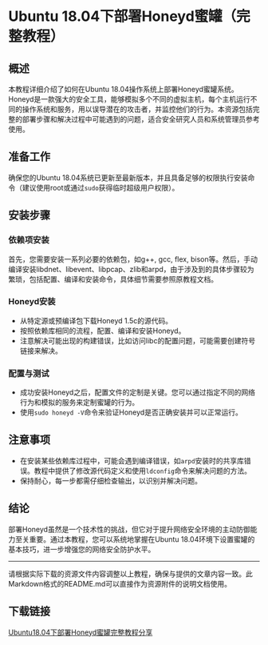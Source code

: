 # Ubuntu 18.04下部署Honeyd蜜罐（完整教程）

## 概述

本教程详细介绍了如何在Ubuntu 18.04操作系统上部署Honeyd蜜罐系统。Honeyd是一款强大的安全工具，能够模拟多个不同的虚拟主机，每个主机运行不同的操作系统和服务，用以误导潜在的攻击者，并监控他们的行为。本资源包括完整的部署步骤和解决过程中可能遇到的问题，适合安全研究人员和系统管理员参考使用。

## 准备工作

确保您的Ubuntu 18.04系统已更新至最新版本，并且具备足够的权限执行安装命令（建议使用root或通过`sudo`获得临时超级用户权限）。

## 安装步骤

### 依赖项安装

首先，您需要安装一系列必要的依赖包，如g++, gcc, flex, bison等。然后，手动编译安装libdnet、libevent、libpcap、zlib和arpd，由于涉及到的具体步骤较为繁琐，包括配置、编译和安装命令，具体细节需要参照原教程文档。

### Honeyd安装

- 从特定源或预编译包下载Honeyd 1.5c的源代码。
- 按照依赖库相同的流程，配置、编译和安装Honeyd。
- 注意解决可能出现的构建错误，比如访问libc的配置问题，可能需要创建符号链接来解决。

### 配置与测试

- 成功安装Honeyd之后，配置文件的定制是关键。您可以通过指定不同的网络行为和模拟的服务来定制蜜罐的行为。
- 使用`sudo honeyd -V`命令来验证Honeyd是否正确安装并可以正常运行。

## 注意事项

- 在安装某些依赖库过程中，可能会遇到编译错误，如`arpd`安装时的共享库错误。教程中提供了修改源代码定义和使用`ldconfig`命令来解决问题的方法。
- 保持耐心，每一步都需仔细检查输出，以识别并解决问题。
  
## 结论

部署Honeyd虽然是一个技术性的挑战，但它对于提升网络安全环境的主动防御能力至关重要。通过本教程，您可以系统地掌握在Ubuntu 18.04环境下设置蜜罐的基本技巧，进一步增强您的网络安全防护水平。

---

请根据实际下载的资源文件内容调整以上教程，确保与提供的文章内容一致。此Markdown格式的README.md可以直接作为资源附件的说明文档使用。

## 下载链接

[Ubuntu18.04下部署Honeyd蜜罐完整教程分享](https://pan.quark.cn/s/e34b92154172)
